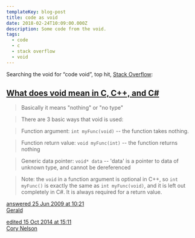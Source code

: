 ```yaml
---
templateKey: blog-post
title: code as void
date: 2018-02-24T10:09:00.000Z
description: Some code from the void.
tags:
  - code
  - c
  - stack overflow
  - void
---
```


Searching the void for “code void”, top hit, [Stack Overflow](https://duckduckgo.com/?q=code+void&ia=qa&iax=qa):

## [What does void mean in C, C++, and C#](https://stackoverflow.com/questions/1043034/ddg#1043107)

> Basically it means "nothing" or "no type"

> There are 3 basic ways that void is used:

> Function argument: `int myFunc(void)` -- the function takes nothing.

> Function return value: `void myFunc(int)` -- the function returns nothing

> Generic data pointer: `void* data` -- 'data' is a pointer to data of unknown type, and cannot be dereferenced

> Note: the `void` in a function argument is optional in C++, so `int myFunc()` is exactly the same as `int myFunc(void)`, and it is left out completely in C#. It is always required for a return value.

[answered 25 Jun 2009 at 10:21](https://stackoverflow.com/questions/1043034/what-does-void-mean-in-c-c-and-c#1043107)<br />
[Gerald](https://stackoverflow.com/users/19404/gerald)

[edited 15 Oct 2014 at 15:11](https://stackoverflow.com/posts/1043107/revisions)<br />
[Cory Nelson](https://stackoverflow.com/users/209199/cory-nelson)
